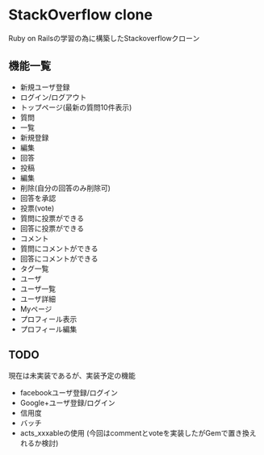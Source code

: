 # StackOverflow clone

Ruby on Railsの学習の為に構築したStackoverflowクローン

## 機能一覧

- 新規ユーザ登録
- ログイン/ログアウト
- トップページ(最新の質問10件表示)
- 質問
 - 一覧
 - 新規登録
 - 編集
- 回答
 - 投稿
 - 編集
 - 削除(自分の回答のみ削除可)
- 回答を承認
- 投票(vote)
 - 質問に投票ができる
 - 回答に投票ができる
- コメント
 - 質問にコメントができる
 - 回答にコメントができる
- タグ一覧
- ユーザ
 - ユーザ一覧
 - ユーザ詳細
- Myページ
 - プロフィール表示
 - プロフィール編集

## TODO

現在は未実装であるが、実装予定の機能

- facebookユーザ登録/ログイン
- Google+ユーザ登録/ログイン
- 信用度
- バッチ
- acts_xxxableの使用 (今回はcommentとvoteを実装したがGemで置き換えれるか検討)

